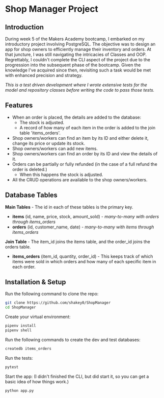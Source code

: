 # Shop Manager Project

## Introduction
During week 5 of the Makers Academy bootcamp, I embarked on my introductory project involving PostgreSQL. The objective was to design an app for shop owners to efficiently manage their inventory and orders. At that juncture, I was still navigating the intricacies of Classes and OOP. Regrettably, I couldn't complete the CLI aspect of the project due to the progression into the subsequent phase of the bootcamp. Given the knowledge I've acquired since then, revisiting such a task would be met with enhanced precision and strategy.

<em>This is a test driven development where I wrote extensive tests for the model and repository classes before writing the code to pass those tests.</em>

## Features

- When an order is placed, the details are added to the database:
    - The stock is adjusted.
    - A record of how many of each item in the order is added to the join table 'items_orders'.
- Shop owners/workers can find an item by its ID and either delete it, change its price or update its stock.
- Shop owners/workers can add new items.
- Shop owners/workers can find an order by its ID and view the details of it.
- Orders can be partially or fully refunded (in the case of a full refund the order is deleted.)
    - When this happens the stock is adjusted.
- All the CRUD operations are available to the shop owners/workers.

## Database Tables

**Main Tables** - The id in each of these tables is the primary key.

- **items** (id, name, price, stock, amount_sold) - <em>many-to-many with orders through items_orders</em>
- **orders** (id, customer_name, date) - <em>many-to-many with items through items_orders</em>

**Join Table** - The item_id joins the items table, and the order_id joins the orders table.

- **items_orders** (item_id, quantity, order_id) - This keeps track of which items were sold in which orders and how many of each specific item in each order.

## Installation & Setup

Run the following command to clone the repo:
```bash
git clone https://github.com/shakey0/ShopManager
cd ShopManager
```

Create your virtual environment:
```bash
pipenv install
pipenv shell
```

Run the following commands to create the dev and test databases:
```bash
createdb items_orders
```

Run the tests:
```bash
pytest
```

Start the app: (I didn't finished the CLI, but did start it, so you can get a basic idea of how things work.)
```bash
python app.py
```